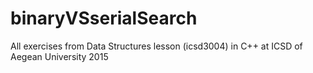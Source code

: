 # binaryVSserialSearch
All exercises from Data Structures lesson (icsd3004) in C++ at ICSD of Aegean University 2015

